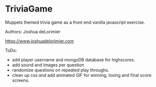 # TriviaGame

Muppets themed trivia game as a front end vanilla javascript exercise.

Authors: Joshua deLorimier

https://www.joshuadelorimier.com

ToDo:
- add player username and mongoDB database for highscores.
- add sound and images per question
- randomize questions on repeated play throughs.
- clean up css and add animated GIF for winning, losing and final score screens.